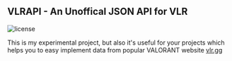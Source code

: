 ## VLRAPI - An Unoffical JSON API for VLR

![license](https://img.shields.io/github/license/keremwho/vlrapi?style=flat-square)

This is my experimental project, but also it's useful for your projects which helps you to easy implement data from popular VALORANT website [vlr.gg](https://vlr.gg)
